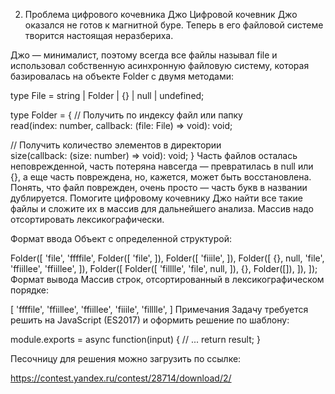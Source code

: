 2. Проблема цифрового кочевника Джо
Цифровой кочевник Джо оказался не готов к магнитной буре. Теперь в его файловой системе творится настоящая неразбериха.

Джо — минималист, поэтому всегда все файлы называл file и использовал собственную асинхронную файловую систему, которая базировалась на объекте Folder c двумя методами:


type File = string | Folder | {} | null | undefined;

type Folder = {
  // Получить по индексу файл или папку  
  read(index: number, callback: (file: File) => void): void;
  
  // Получить количество элементов в директории   
  size(callback: (size: number) => void): void;
}
Часть файлов осталась неповрежденной, часть потеряна навсегда — превратилась в null или {}, а еще часть повреждена, но, кажется, может быть восстановлена. Понять, что файл поврежден, очень просто — часть букв в названии дублируется. Помогите цифровому кочевнику Джо найти все такие файлы и сложите их в массив для дальнейшего анализа. Массив надо отсортировать лексикографически.

Формат ввода
Объект с определенной структурой:


Folder([
    'file',
    'ffffile',
    Folder([
        'file',
    ]),
    Folder([
        'fiiile',
    ]),
    Folder([
        {},
        null,
        'file',
        'ffiillee',
        'ffiillee',
    ]),
    Folder([
        Folder([
            'filllle',
            'file',
            null,
        ]),
        {},
        Folder([]),
    ]),
]);
Формат вывода
Массив строк, отсортированный в лексикографическом порядке:


[
    'ffffile',
    'ffiillee',
    'ffiillee',
    'fiiile',
    'filllle',
]
Примечания
Задачу требуется решить на JavaScript (ES2017) и оформить решение по шаблону:


module.exports = async function(input) {
    // ...
    return result;
}

Песочницу для решения можно загрузить по ссылке:

https://contest.yandex.ru/contest/28714/download/2/